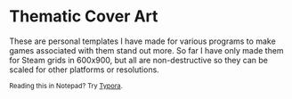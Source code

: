 # Thematic Cover Art

These are personal templates I have made for various programs to make games associated with them stand out more. So far I have only made them for Steam grids in 600x900, but all are non-destructive so they can be scaled for other platforms or resolutions.

<sup>Reading this in Notepad? Try [Typora](https://typora.io/).</sup>